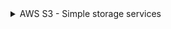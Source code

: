 <details>
  <summary>AWS S3 - Simple storage services</summary>
    <details>
        <summary>  Access control mechanisms</summary>
        1. IAM Roles and Policies 
        - Use IAM roles and IAM policies to grant the minimum permissions necessary for <b>users and applications</b>.
        - We should use this one when we are seeking access from other aws services like EC2 instance, Lambda, Glue
        2. Bucket Policies
        - Define explicit permissions using Bucket Policies. Ensure the policy grants access only to specific  <b> users, IP addresses, or AWS services. </b>
        - This policy we can apply while we are providing any public access to anonymous user, IP bound users or specific IP range or Cross aws Account user. 
        - For sensitive data, explicitly deny public access and restrict access to specific AWS accounts or VPCs.
        - Sample Bucket Policy :
        ```JSON
        {
          "Version": "2012-10-17",
          "Statement": [
            {
              "Effect": "Deny",
              "Principal": "*",
              "Action": "s3:PutObject",
              "Resource": "arn:aws:s3:::bucket-name/*",
              "Condition": {
                "StringNotEquals": {
                  "s3:x-amz-server-side-encryption": "aws:kms"
                }
              }
            }
          ]
        }
        ```
        3. Access control list
        - If using ACLs, ensure that they only grant permissions to specific AWS accounts or users. Avoid using ACLs that provide public or overly permissive access.
        - We can give access using Canonical user ID. Which is reside in security credential -> Account details Tab

    </details>

  <details>
    <summary>Encryptions</summary>

    - This is the first item inside Section 2.
    - Add more bullet points as needed.
    - Example code block:
    
      ```python
      print("Section 2 code block")
      ```

  </details>

  <details>
    <summary>VPC endpoint for private connectivity</summary>

    - This is the first item inside Section 3.
    - You can include text, images, or even more collapsible sections.
    - Example code block:
    
      ```python
      print("Section 3 code block")
      ```

  </details>
  <details>
    <summary>Block public access</summary>

    - This is the first item inside Section 3.
    - You can include text, images, or even more collapsible sections.
    - Example code block:
    
      ```python
      print("Section 3 code block")
      ```

  </details>
  <details>
    <summary>MFA Deletes</summary>

    - This is the first item inside Section 3.
    - You can include text, images, or even more collapsible sections.
    - Example code block:
    
      ```python
      print("Section 3 code block")
      ```

  </details>
  <details>
    <summary>Pre-signed URL</summary>

    - This is the first item inside Section 3.
    - You can include text, images, or even more collapsible sections.
    - Example code block:
    
      ```python
      print("Section 3 code block")
      ```

  </details>
  <details>
    <summary>Bucket Versioning</summary>

    - This is the first item inside Section 3.
    - You can include text, images, or even more collapsible sections.
    - Example code block:
    
      ```python
      print("Section 3 code block")
      ```

  </details>
  <details>
    <summary>Object Lock</summary>

    - This is the first item inside Section 3.
    - You can include text, images, or even more collapsible sections.
    - Example code block:
    
      ```python
      print("Section 3 code block")
      ```

  </details>
  <details>
    <summary>Monitor Access and Activity Logging</summary>

    - This is the first item inside Section 3.
    - You can include text, images, or even more collapsible sections.
    - Example code block:
    
      ```python
      print("Section 3 code block")
      ```

  </details>

</details>
